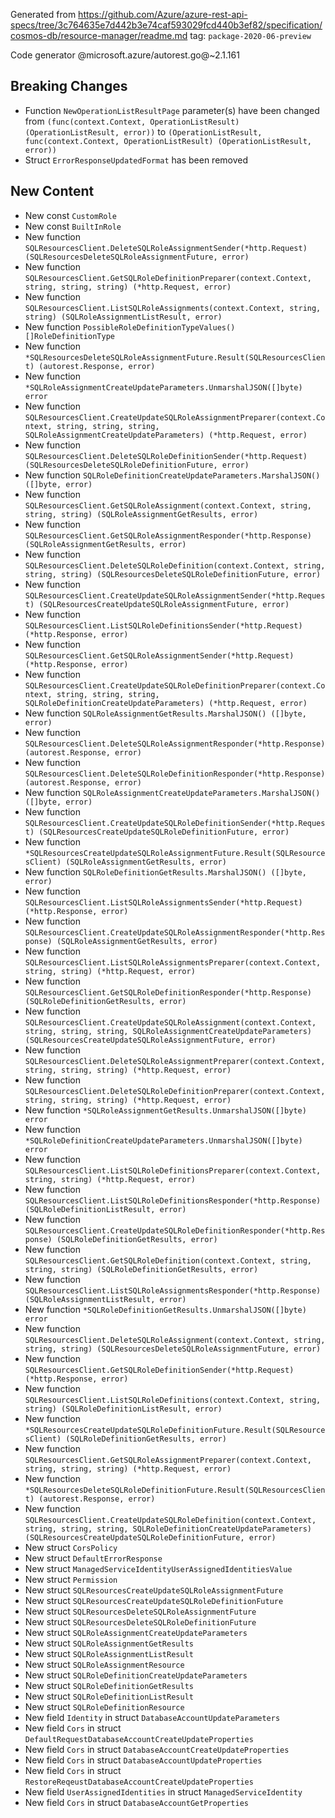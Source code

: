 Generated from https://github.com/Azure/azure-rest-api-specs/tree/3c764635e7d442b3e74caf593029fcd440b3ef82/specification/cosmos-db/resource-manager/readme.md tag: `package-2020-06-preview`

Code generator @microsoft.azure/autorest.go@~2.1.161

## Breaking Changes

- Function `NewOperationListResultPage` parameter(s) have been changed from `(func(context.Context, OperationListResult) (OperationListResult, error))` to `(OperationListResult, func(context.Context, OperationListResult) (OperationListResult, error))`
- Struct `ErrorResponseUpdatedFormat` has been removed

## New Content

- New const `CustomRole`
- New const `BuiltInRole`
- New function `SQLResourcesClient.DeleteSQLRoleAssignmentSender(*http.Request) (SQLResourcesDeleteSQLRoleAssignmentFuture, error)`
- New function `SQLResourcesClient.GetSQLRoleDefinitionPreparer(context.Context, string, string, string) (*http.Request, error)`
- New function `SQLResourcesClient.ListSQLRoleAssignments(context.Context, string, string) (SQLRoleAssignmentListResult, error)`
- New function `PossibleRoleDefinitionTypeValues() []RoleDefinitionType`
- New function `*SQLResourcesDeleteSQLRoleAssignmentFuture.Result(SQLResourcesClient) (autorest.Response, error)`
- New function `*SQLRoleAssignmentCreateUpdateParameters.UnmarshalJSON([]byte) error`
- New function `SQLResourcesClient.CreateUpdateSQLRoleAssignmentPreparer(context.Context, string, string, string, SQLRoleAssignmentCreateUpdateParameters) (*http.Request, error)`
- New function `SQLResourcesClient.DeleteSQLRoleDefinitionSender(*http.Request) (SQLResourcesDeleteSQLRoleDefinitionFuture, error)`
- New function `SQLRoleDefinitionCreateUpdateParameters.MarshalJSON() ([]byte, error)`
- New function `SQLResourcesClient.GetSQLRoleAssignment(context.Context, string, string, string) (SQLRoleAssignmentGetResults, error)`
- New function `SQLResourcesClient.GetSQLRoleAssignmentResponder(*http.Response) (SQLRoleAssignmentGetResults, error)`
- New function `SQLResourcesClient.DeleteSQLRoleDefinition(context.Context, string, string, string) (SQLResourcesDeleteSQLRoleDefinitionFuture, error)`
- New function `SQLResourcesClient.CreateUpdateSQLRoleAssignmentSender(*http.Request) (SQLResourcesCreateUpdateSQLRoleAssignmentFuture, error)`
- New function `SQLResourcesClient.ListSQLRoleDefinitionsSender(*http.Request) (*http.Response, error)`
- New function `SQLResourcesClient.GetSQLRoleAssignmentSender(*http.Request) (*http.Response, error)`
- New function `SQLResourcesClient.CreateUpdateSQLRoleDefinitionPreparer(context.Context, string, string, string, SQLRoleDefinitionCreateUpdateParameters) (*http.Request, error)`
- New function `SQLRoleAssignmentGetResults.MarshalJSON() ([]byte, error)`
- New function `SQLResourcesClient.DeleteSQLRoleAssignmentResponder(*http.Response) (autorest.Response, error)`
- New function `SQLResourcesClient.DeleteSQLRoleDefinitionResponder(*http.Response) (autorest.Response, error)`
- New function `SQLRoleAssignmentCreateUpdateParameters.MarshalJSON() ([]byte, error)`
- New function `SQLResourcesClient.CreateUpdateSQLRoleDefinitionSender(*http.Request) (SQLResourcesCreateUpdateSQLRoleDefinitionFuture, error)`
- New function `*SQLResourcesCreateUpdateSQLRoleAssignmentFuture.Result(SQLResourcesClient) (SQLRoleAssignmentGetResults, error)`
- New function `SQLRoleDefinitionGetResults.MarshalJSON() ([]byte, error)`
- New function `SQLResourcesClient.ListSQLRoleAssignmentsSender(*http.Request) (*http.Response, error)`
- New function `SQLResourcesClient.CreateUpdateSQLRoleAssignmentResponder(*http.Response) (SQLRoleAssignmentGetResults, error)`
- New function `SQLResourcesClient.ListSQLRoleAssignmentsPreparer(context.Context, string, string) (*http.Request, error)`
- New function `SQLResourcesClient.GetSQLRoleDefinitionResponder(*http.Response) (SQLRoleDefinitionGetResults, error)`
- New function `SQLResourcesClient.CreateUpdateSQLRoleAssignment(context.Context, string, string, string, SQLRoleAssignmentCreateUpdateParameters) (SQLResourcesCreateUpdateSQLRoleAssignmentFuture, error)`
- New function `SQLResourcesClient.DeleteSQLRoleAssignmentPreparer(context.Context, string, string, string) (*http.Request, error)`
- New function `SQLResourcesClient.DeleteSQLRoleDefinitionPreparer(context.Context, string, string, string) (*http.Request, error)`
- New function `*SQLRoleAssignmentGetResults.UnmarshalJSON([]byte) error`
- New function `*SQLRoleDefinitionCreateUpdateParameters.UnmarshalJSON([]byte) error`
- New function `SQLResourcesClient.ListSQLRoleDefinitionsPreparer(context.Context, string, string) (*http.Request, error)`
- New function `SQLResourcesClient.ListSQLRoleDefinitionsResponder(*http.Response) (SQLRoleDefinitionListResult, error)`
- New function `SQLResourcesClient.CreateUpdateSQLRoleDefinitionResponder(*http.Response) (SQLRoleDefinitionGetResults, error)`
- New function `SQLResourcesClient.GetSQLRoleDefinition(context.Context, string, string, string) (SQLRoleDefinitionGetResults, error)`
- New function `SQLResourcesClient.ListSQLRoleAssignmentsResponder(*http.Response) (SQLRoleAssignmentListResult, error)`
- New function `*SQLRoleDefinitionGetResults.UnmarshalJSON([]byte) error`
- New function `SQLResourcesClient.DeleteSQLRoleAssignment(context.Context, string, string, string) (SQLResourcesDeleteSQLRoleAssignmentFuture, error)`
- New function `SQLResourcesClient.GetSQLRoleDefinitionSender(*http.Request) (*http.Response, error)`
- New function `SQLResourcesClient.ListSQLRoleDefinitions(context.Context, string, string) (SQLRoleDefinitionListResult, error)`
- New function `*SQLResourcesCreateUpdateSQLRoleDefinitionFuture.Result(SQLResourcesClient) (SQLRoleDefinitionGetResults, error)`
- New function `SQLResourcesClient.GetSQLRoleAssignmentPreparer(context.Context, string, string, string) (*http.Request, error)`
- New function `*SQLResourcesDeleteSQLRoleDefinitionFuture.Result(SQLResourcesClient) (autorest.Response, error)`
- New function `SQLResourcesClient.CreateUpdateSQLRoleDefinition(context.Context, string, string, string, SQLRoleDefinitionCreateUpdateParameters) (SQLResourcesCreateUpdateSQLRoleDefinitionFuture, error)`
- New struct `CorsPolicy`
- New struct `DefaultErrorResponse`
- New struct `ManagedServiceIdentityUserAssignedIdentitiesValue`
- New struct `Permission`
- New struct `SQLResourcesCreateUpdateSQLRoleAssignmentFuture`
- New struct `SQLResourcesCreateUpdateSQLRoleDefinitionFuture`
- New struct `SQLResourcesDeleteSQLRoleAssignmentFuture`
- New struct `SQLResourcesDeleteSQLRoleDefinitionFuture`
- New struct `SQLRoleAssignmentCreateUpdateParameters`
- New struct `SQLRoleAssignmentGetResults`
- New struct `SQLRoleAssignmentListResult`
- New struct `SQLRoleAssignmentResource`
- New struct `SQLRoleDefinitionCreateUpdateParameters`
- New struct `SQLRoleDefinitionGetResults`
- New struct `SQLRoleDefinitionListResult`
- New struct `SQLRoleDefinitionResource`
- New field `Identity` in struct `DatabaseAccountUpdateParameters`
- New field `Cors` in struct `DefaultRequestDatabaseAccountCreateUpdateProperties`
- New field `Cors` in struct `DatabaseAccountCreateUpdateProperties`
- New field `Cors` in struct `DatabaseAccountUpdateProperties`
- New field `Cors` in struct `RestoreReqeustDatabaseAccountCreateUpdateProperties`
- New field `UserAssignedIdentities` in struct `ManagedServiceIdentity`
- New field `Cors` in struct `DatabaseAccountGetProperties`
